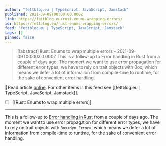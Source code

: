 ```yaml
---
author: "fettblog․eu ∣ TypeScript, JavaScript, Jamstack"
published: 2021-09-09T00:00:00.000Z
link: https://fettblog.eu/rust-enums-wrapping-errors/
id: https://fettblog.eu/rust-enums-wrapping-errors/
feed: "fettblog․eu ∣ TypeScript, JavaScript, Jamstack"
tags: []
pinned: false
---
```

> [!abstract] Rust: Enums to wrap multiple errors - 2021-09-09T00:00:00.000Z
> This is a follow-up to Error handling in Rust from a couple of days ago. The moment we want to use error propagation for different error types, we have to rely on trait objects with Box, which means we defer a lot of information from compile-time to runtime, for the sake of convenient error handling.

🔗Read article [online](https://fettblog.eu/rust-enums-wrapping-errors/). For other items in this feed see [[fettblog․eu ∣ TypeScript, JavaScript, Jamstack]].

- [ ] [[Rust꞉ Enums to wrap multiple errors]]
- - -
This is a follow-up to [Error handling in Rust](/rust-error-handling/) from a couple of days ago. The moment we want to use error propagation for different error types, we have to rely on trait objects with `Box<dyn Error>`, which means we defer a lot of information from compile-time to runtime, for the sake of convenient error handling.
